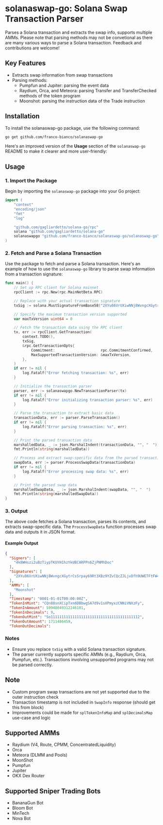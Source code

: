 # solanaswap-go: Solana Swap Transaction Parser

Parses a Solana transaction and extracts the swap info, supports multiple AMMs. Please note that parsing methods may not be convetional as there are many various ways to parse a Solana transaction. Feedback and contributions are welcome!

## Key Features

- Extracts swap information from swap transactions
- Parsing methods:
  - Pumpfun and Jupiter: parsing the event data
  - Raydium, Orca, and Meteora: parsing Transfer and TransferChecked methods of the token program
  - Moonshot: parsing the instruction data of the Trade instruction

## Installation

To install the solanaswap-go package, use the following command:

```bash
go get github.com/franco-bianco/solanaswap-go
```

Here's an improved version of the **Usage** section of the `solanaswap-go` README to make it clearer and more user-friendly:

## Usage

### 1. Import the Package

Begin by importing the `solanaswap-go` package into your Go project:

```go
import (
	"context"
	"encoding/json"
	"fmt"
	"log"

	"github.com/gagliardetto/solana-go/rpc"
	solana "github.com/gagliardetto/solana-go"
	solanaswapgo "github.com/franco-bianco/solanaswap-go/solanaswap-go"
)
```

### 2. Fetch and Parse a Solana Transaction

Use the package to fetch and parse a Solana transaction. Here's an example of how to use the `solanaswap-go` library to parse swap information from a transaction signature:

```go
func main() {
	// Set up RPC client for Solana mainnet
	rpcClient := rpc.New(rpc.MainNetBeta.RPC)

	// Replace with your actual transaction signature
	txSig := solana.MustSignatureFromBase58("2XYu86VrUXiwNNj8WvngcXGytrCsSrpay69Rt3XBz9YZvCQcZJLjvDfh9UWETFtFW47vi4xG2CkiarRJwSe6VekE")

	// Specify the maximum transaction version supported
	var maxTxVersion uint64 = 0

	// Fetch the transaction data using the RPC client
	tx, err := rpcClient.GetTransaction(
		context.TODO(),
		txSig,
		&rpc.GetTransactionOpts{
			Commitment:                     rpc.CommitmentConfirmed,
			MaxSupportedTransactionVersion: &maxTxVersion,
		},
	)
	if err != nil {
		log.Fatalf("Error fetching transaction: %s", err)
	}

	// Initialize the transaction parser
	parser, err := solanaswapgo.NewTransactionParser(tx)
	if err != nil {
		log.Fatalf("Error initializing transaction parser: %s", err)
	}

	// Parse the transaction to extract basic data
	transactionData, err := parser.ParseTransaction()
	if err != nil {
		log.Fatalf("Error parsing transaction: %s", err)
	}

	// Print the parsed transaction data
	marshalledData, _ := json.MarshalIndent(transactionData, "", "  ")
	fmt.Println(string(marshalledData))

	// Process and extract swap-specific data from the parsed transaction
	swapData, err := parser.ProcessSwapData(transactionData)
	if err != nil {
		log.Fatalf("Error processing swap data: %s", err)
	}

	// Print the parsed swap data
	marshalledSwapData, _ := json.MarshalIndent(swapData, "", "  ")
	fmt.Println(string(marshalledSwapData))
}
```

### 3. Output

The above code fetches a Solana transaction, parses its contents, and extracts swap-specific data. The `ProcessSwapData` function processes swap data and outputs it in JSON format.

#### Example Output

```json
{
  "Signers": [
    "4k8WHszi2uBzTiypTKUYH1hzYkUBCARPPn6ZjPNMhDoc"
  ],
  "Signatures": [
    "2XYu86VrUXiwNNj8WvngcXGytrCsSrpay69Rt3XBz9YZvCQcZJLjvDfh9UWETFtFW47vi4xG2CkiarRJwSe6VekE"
  ],
  "AMMs": [
    "Moonshot"
  ],
  "Timestamp": "0001-01-01T00:00:00Z",
  "TokenInMint": "CQn88snXCipTxn6DBbwgSA7d9v1sXPmyxzCNNiVNXzFy",
  "TokenInAmount": 59948049312246101,
  "TokenInDecimals": 9,
  "TokenOutMint": "So11111111111111111111111111111111111111112",
  "TokenOutAmount": 1711486459,
  "TokenOutDecimals":
```

### Notes

- Ensure you replace `txSig` with a valid Solana transaction signature.
- The parser currently supports specific AMMs (e.g., Raydium, Orca, Pumpfun, etc.). Transactions involving unsupported programs may not be parsed correctly.

## Note

- Custom program swap transactions are not yet supported due to the outer instruction check
- Transaction timestamp is not included in `SwapInfo` response (should get this from block)
- Improvements could be made for `splTokenInfoMap` and `splDecimalsMap` use-case and logic

## Supported AMMs

- Raydium (V4, Route, CPMM, ConcentratedLiquidity)
- Orca
- Meteora (DLMM and Pools)
- MoonShot
- Pumpfun
- Jupiter
- OKX Dex Router

## Supported Sniper Trading Bots

- BananaGun Bot
- Bloom Bot
- MinTech
- Nova Bot
